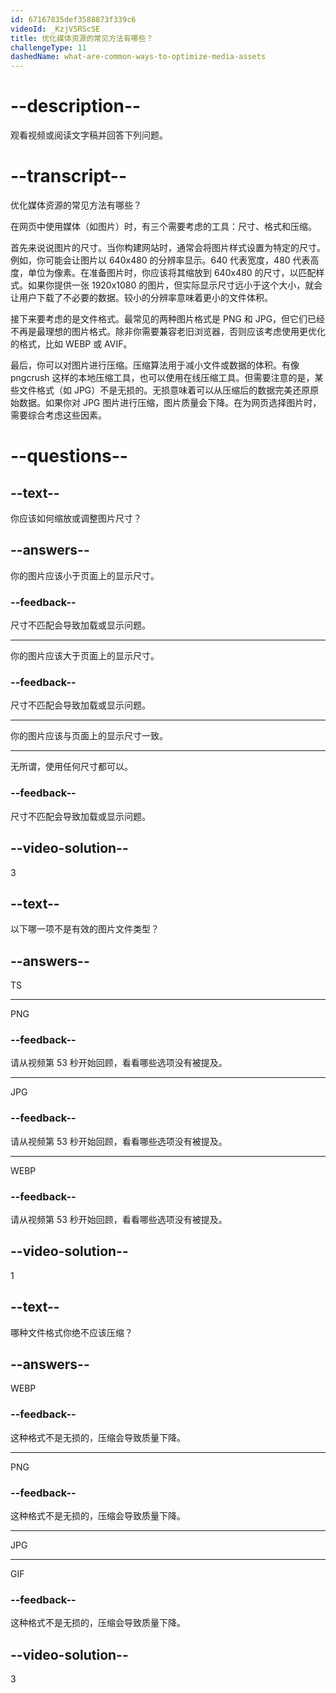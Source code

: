 ```yaml
---
id: 67167835def3588873f339c6
videoId: _KzjV5RScSE
title: 优化媒体资源的常见方法有哪些？
challengeType: 11
dashedName: what-are-common-ways-to-optimize-media-assets
---
```


# --description--

观看视频或阅读文字稿并回答下列问题。

# --transcript--

优化媒体资源的常见方法有哪些？

在网页中使用媒体（如图片）时，有三个需要考虑的工具：尺寸、格式和压缩。

首先来说说图片的尺寸。当你构建网站时，通常会将图片样式设置为特定的尺寸。例如，你可能会让图片以 640x480 的分辨率显示。640 代表宽度，480 代表高度，单位为像素。在准备图片时，你应该将其缩放到 640x480 的尺寸，以匹配样式。如果你提供一张 1920x1080 的图片，但实际显示尺寸远小于这个大小，就会让用户下载了不必要的数据。较小的分辨率意味着更小的文件体积。

接下来要考虑的是文件格式。最常见的两种图片格式是 PNG 和 JPG，但它们已经不再是最理想的图片格式。除非你需要兼容老旧浏览器，否则应该考虑使用更优化的格式，比如 WEBP 或 AVIF。

最后，你可以对图片进行压缩。压缩算法用于减小文件或数据的体积。有像 pngcrush 这样的本地压缩工具，也可以使用在线压缩工具。但需要注意的是，某些文件格式（如 JPG）不是无损的。无损意味着可以从压缩后的数据完美还原原始数据。如果你对 JPG 图片进行压缩，图片质量会下降。在为网页选择图片时，需要综合考虑这些因素。

# --questions--

## --text--

你应该如何缩放或调整图片尺寸？

## --answers--

你的图片应该小于页面上的显示尺寸。

### --feedback--

尺寸不匹配会导致加载或显示问题。

---

你的图片应该大于页面上的显示尺寸。

### --feedback--

尺寸不匹配会导致加载或显示问题。

---

你的图片应该与页面上的显示尺寸一致。

---

无所谓，使用任何尺寸都可以。

### --feedback--

尺寸不匹配会导致加载或显示问题。

## --video-solution--

3

## --text--

以下哪一项不是有效的图片文件类型？

## --answers--

TS

---

PNG

### --feedback--

请从视频第 53 秒开始回顾，看看哪些选项没有被提及。

---

JPG

### --feedback--

请从视频第 53 秒开始回顾，看看哪些选项没有被提及。

---

WEBP

### --feedback--

请从视频第 53 秒开始回顾，看看哪些选项没有被提及。

## --video-solution--

1

## --text--

哪种文件格式你绝不应该压缩？

## --answers--

WEBP

### --feedback--

这种格式不是无损的，压缩会导致质量下降。

---

PNG

### --feedback--

这种格式不是无损的，压缩会导致质量下降。

---

JPG

---

GIF

### --feedback--

这种格式不是无损的，压缩会导致质量下降。

## --video-solution--

3

